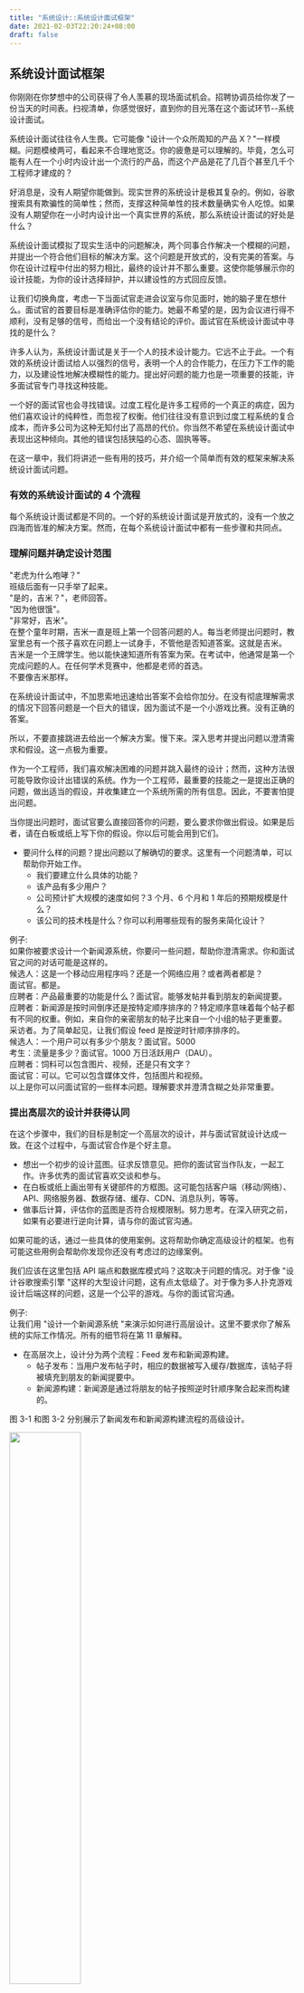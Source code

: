 ```yaml
---
title: "系统设计::系统设计面试框架"
date: 2021-02-03T22:20:24+08:00
draft: false
---
```


## 系统设计面试框架

你刚刚在你梦想中的公司获得了令人羡慕的现场面试机会。招聘协调员给你发了一份当天的时间表。扫视清单，你感觉很好，直到你的目光落在这个面试环节--系统设计面试。

系统设计面试往往令人生畏。它可能像 "设计一个众所周知的产品 X？"一样模糊。问题模棱两可，看起来不合理地宽泛。你的疲惫是可以理解的。毕竟，怎么可能有人在一个小时内设计出一个流行的产品，而这个产品是花了几百个甚至几千个工程师才建成的？

好消息是，没有人期望你能做到。现实世界的系统设计是极其复杂的。例如，谷歌搜索具有欺骗性的简单性；然而，支撑这种简单性的技术数量确实令人吃惊。如果没有人期望你在一小时内设计出一个真实世界的系统，那么系统设计面试的好处是什么？

系统设计面试模拟了现实生活中的问题解决，两个同事合作解决一个模糊的问题，并提出一个符合他们目标的解决方案。这个问题是开放式的，没有完美的答案。与你在设计过程中付出的努力相比，最终的设计并不那么重要。这使你能够展示你的设计技能，为你的设计选择辩护，并以建设性的方式回应反馈。

让我们切换角度，考虑一下当面试官走进会议室与你见面时，她的脑子里在想什么。面试官的首要目标是准确评估你的能力。她最不希望的是，因为会议进行得不顺利，没有足够的信号，而给出一个没有结论的评价。面试官在系统设计面试中寻找的是什么？

许多人认为，系统设计面试是关于一个人的技术设计能力。它远不止于此。一个有效的系统设计面试给人以强烈的信号，表明一个人的合作能力，在压力下工作的能力，以及建设性地解决模糊性的能力。提出好问题的能力也是一项重要的技能，许多面试官专门寻找这种技能。

一个好的面试官也会寻找错误。过度工程化是许多工程师的一个真正的病症，因为他们喜欢设计的纯粹性，而忽视了权衡。他们往往没有意识到过度工程系统的复合成本，而许多公司为这种无知付出了高昂的代价。你当然不希望在系统设计面试中表现出这种倾向。其他的错误包括狭隘的心态、固执等等。

在这一章中，我们将讲述一些有用的技巧，并介绍一个简单而有效的框架来解决系统设计面试问题。

### 有效的系统设计面试的 4 个流程

每个系统设计面试都是不同的。一个好的系统设计面试是开放式的，没有一个放之四海而皆准的解决方案。然而，在每个系统设计面试中都有一些步骤和共同点。

### 理解问题并确定设计范围

"老虎为什么咆哮？"  
班级后面有一只手举了起来。  
"是的，吉米？"，老师回答。  
"因为他很饿"。  
"非常好，吉米"。  
在整个童年时期，吉米一直是班上第一个回答问题的人。每当老师提出问题时，教室里总有一个孩子喜欢在问题上一试身手，不管他是否知道答案。这就是吉米。  
吉米是一个王牌学生。他以能快速知道所有答案为荣。在考试中，他通常是第一个完成问题的人。在任何学术竞赛中，他都是老师的首选。  
不要像吉米那样。

在系统设计面试中，不加思索地迅速给出答案不会给你加分。在没有彻底理解需求的情况下回答问题是一个巨大的错误，因为面试不是一个小游戏比赛。没有正确的答案。

所以，不要直接跳进去给出一个解决方案。慢下来。深入思考并提出问题以澄清需求和假设。这一点极为重要。

作为一个工程师，我们喜欢解决困难的问题并跳入最终的设计；然而，这种方法很可能导致你设计出错误的系统。作为一个工程师，最重要的技能之一是提出正确的问题，做出适当的假设，并收集建立一个系统所需的所有信息。因此，不要害怕提出问题。

当你提出问题时，面试官要么直接回答你的问题，要么要求你做出假设。如果是后者，请在白板或纸上写下你的假设。你以后可能会用到它们。

- 要问什么样的问题？提出问题以了解确切的要求。这里有一个问题清单，可以帮助你开始工作。
  - 我们要建立什么具体的功能？
  - 该产品有多少用户？
  - 公司预计扩大规模的速度如何？3 个月、6 个月和 1 年后的预期规模是什么？
  - 该公司的技术栈是什么？你可以利用哪些现有的服务来简化设计？

例子:  
如果你被要求设计一个新闻源系统，你要问一些问题，帮助你澄清需求。你和面试官之间的对话可能是这样的。  
候选人：这是一个移动应用程序吗？还是一个网络应用？或者两者都是？  
面试官。都是。  
应聘者：产品最重要的功能是什么？面试官。能够发帖并看到朋友的新闻提要。  
应聘者：新闻源是按时间倒序还是按特定顺序排序的？特定顺序意味着每个帖子都有不同的权重。例如，来自你的亲密朋友的帖子比来自一个小组的帖子更重要。  
采访者。为了简单起见，让我们假设 feed 是按逆时针顺序排序的。  
候选人：一个用户可以有多少个朋友？面试官。5000  
考生：流量是多少？面试官。1000 万日活跃用户（DAU）。  
应聘者：饲料可以包含图片、视频，还是只有文字？  
面试官：可以。它可以包含媒体文件，包括图片和视频。  
以上是你可以问面试官的一些样本问题。理解要求并澄清含糊之处非常重要。

### 提出高层次的设计并获得认同

在这个步骤中，我们的目标是制定一个高层次的设计，并与面试官就设计达成一致。在这个过程中，与面试官合作是个好主意。

- 想出一个初步的设计蓝图。征求反馈意见。把你的面试官当作队友，一起工作。许多优秀的面试官喜欢交谈和参与。
- 在白板或纸上画出带有关键部件的方框图。这可能包括客户端（移动/网络）、API、网络服务器、数据存储、缓存、CDN、消息队列，等等。
- 做事后计算，评估你的蓝图是否符合规模限制。努力思考。在深入研究之前，如果有必要进行逆向计算，请与你的面试官沟通。

如果可能的话，通过一些具体的使用案例。这将帮助你确定高级设计的框架。也有可能这些用例会帮助你发现你还没有考虑过的边缘案例。

我们应该在这里包括 API 端点和数据库模式吗？这取决于问题的情况。对于像 "设计谷歌搜索引擎 "这样的大型设计问题，这有点太低级了。对于像为多人扑克游戏设计后端这样的问题，这是一个公平的游戏。与你的面试官沟通。

例子:  
让我们用 "设计一个新闻源系统 "来演示如何进行高层设计。这里不要求你了解系统的实际工作情况。所有的细节将在第 11 章解释。

- 在高层次上，设计分为两个流程：Feed 发布和新闻源构建。
  - 帖子发布：当用户发布帖子时，相应的数据被写入缓存/数据库，该帖子将被填充到朋友的新闻提要中。
  - 新闻源构建：新闻源是通过将朋友的帖子按照逆时针顺序聚合起来而构建的。

图 3-1 和图 3-2 分别展示了新闻发布和新闻源构建流程的高级设计。

<img src="../../system_design_interview/index-45_1.jpg" width="50%"/>

<img src="../../system_design_interview/index-46_1.jpg" width="50%"/>

### 设计深挖

在这一步，你和你的面试官应该已经实现了以下目标。

- 就总体目标和功能范围达成一致
- 为整体设计勾勒出一个高层次的蓝图
- 从你的面试官那里获得关于高级设计的反馈。
- 根据她的反馈，对深入研究的重点领域有了一些初步的想法

你应与面试官一起确定架构中的组件并确定其优先次序。值得强调的是，每次面试都是不同的。有时，面试官可能会发出暗示，她喜欢关注高层设计。有时，对于一个高级候选人的面试，讨论的可能是系统的性能特征，很可能集中在瓶颈和资源估计上。在大多数情况下，面试官可能希望你挖掘一些系统组件的细节。对于 URL 断链接生成器，深入研究将长 URL 转换为短 URL 的哈希函数设计是很有趣的。对于一个聊天系统，如何减少延迟和如何支持在线/离线状态是两个有趣的话题。

时间管理是非常重要的，因为你很容易被一些细微的细节所迷惑，而这些细节并不能体现你的能力。尽量不要涉足不必要的细节。例如，在系统设计面试中，详细谈论 Facebook feed 排名的 EdgeRank 算法并不理想，因为这需要很多宝贵的时间，而且不能证明你有能力设计一个可扩展的系统。

例子:  
在这一点上，我们已经讨论了新闻源系统的高层次设计，面试官对你的提议感到满意。接下来，我们将调查两个最重要的用例。

1. 新闻发布
2. 新闻提要的检索

图 3-3 和图 3-4 显示了这两个用例的详细设计，这将在第 11 章中详细说明。

<img src="../../system_design_interview/index-48_1.jpg" width="75%"/>
<img src="../../system_design_interview/index-49_1.jpg" width="75%"/>

### 总结

- 在这最后一步，面试官可能会问你一些后续问题，或者让你自由讨论其他的附加要点。这里有几个方向可以遵循。

  - 面试官可能希望你找出系统的瓶颈，并讨论潜在的改进。千万不要说你的设计是完美的，没有什么可以改进的。总有一些东西是可以改进的。这是一个展示你的批判性思维的好机会，并留下一个好的最终印象。
  - 给面试官一个关于你的设计的回顾可能是有用的。如果你提出了一些解决方案，这一点就特别重要。在漫长的会议之后，刷新你的面试官的记忆会很有帮助。
  - 错误案例（服务器故障、网络丢失等）是很有趣的话题。
  - 操作问题是值得一提的。你如何监控指标和错误日志？如何推广系统？
  - 如何处理下一个规模曲线也是一个有趣的话题。例如，如果你目前的设计支持 100 万用户，你需要做什么改变来支持 1000 万用户？
  - 如果你有更多的时间，提出你需要的其他细化措施。总结一下，我们总结了一份该做的和不该做的清单。

- 去做

  - 总是要求澄清。不要假设你的假设是正确的。
  - 理解问题的要求。
  - 既没有正确的答案，也没有最好的答案。为解决一个年轻的初创公司的问题而设计的解决方案，与一个拥有数百万用户的成熟公司的解决方案是不同的。请确保你了解需求。
  - 让面试官知道你在想什么。与你的面试官进行沟通。
  - 如果可能的话，提出多种方法。
  - 一旦你与你的面试官就蓝图达成一致，就对每个组件进行详细了解。先设计最关键的部分。
  - 向面试官反映想法。一个好的面试官会像队友一样和你一起工作。
  - 永远不要放弃。

- 不要去做
  - 不要对典型的面试问题毫无准备。
  - 不要在没有弄清要求和假设的情况下就跳进一个解决方案。
  - 不要在一开始就对一个单一的组件进行太多细节的研究。先给出高层次的设计，然后再往下钻研。
  - 如果你被卡住了，不要犹豫，向他们寻求提示。
  - 再一次，沟通。不要在沉默中思考。
  - 不要认为一旦你给出了设计，你的面试就结束了。直到你的面试官说你完成了，你才算完成。尽早、经常地征求反馈意见。

每个步骤的时间分配  
系统设计的面试问题通常非常广泛，45 分钟或一个小时不足以涵盖整个设计。时间管理是必不可少的。你应该在每个步骤上花多少时间？以下是一个非常粗略的指南，指导你在 45 分钟的面试中分配时间。请记住，这只是一个粗略的估计，实际的时间分配取决于问题的范围和面试官的要求。

- 第 1 步 了解问题并确定设计范围。3 - 10 分钟
- 第 2 步 提出高层次的设计并获得认同：10 - 15 分钟
- 第 3 步 深入设计：10 - 25 分钟
- 第 4 步 总结。3-5 分钟
